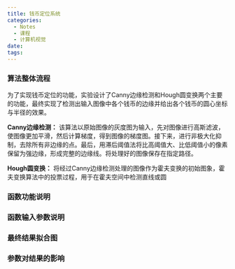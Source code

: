 ```yaml
---
title: 钱币定位系统
categories:
  - Notes
  - 课程
  - 计算机视觉
date:
tags:
---
```

### 算法整体流程
为了实现钱币定位的功能，实验设计了Canny边缘检测和Hough圆变换两个主要的功能，最终实现了检测出输入图像中各个钱币的边缘并给出各个钱币的圆心坐标与半径的效果。

**Canny边缘检测：**
该算法以原始图像的灰度图为输入，先对图像进行高斯滤波，使图像更加平滑，然后计算梯度，得到图像的梯度图。接下来，进行非极大化抑制，去除所有非边缘的点。最后，用滞后阈值法将比高阈值大、比低阈值小的像素保留为强边缘，形成完整的边缘线。将处理好的图像保存在指定路径。

**Hough圆变换：**
将经过Canny边缘检测处理的图像作为霍夫变换的初始图象，霍夫变换算法中的投票过程，用于在霍夫空间中检测直线或圆


### 函数功能说明


### 函数输入参数说明


### 最终结果拟合图


### 参数对结果的影响

